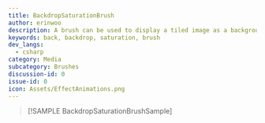 ```yaml
---
title: BackdropSaturationBrush
author: erinwoo  
description: A brush can be used to display a tiled image as a background.
keywords: back, backdrop, saturation, brush
dev_langs:
  - csharp
category: Media
subcategory: Brushes
discussion-id: 0
issue-id: 0
icon: Assets/EffectAnimations.png
---
```


> [!SAMPLE BackdropSaturationBrushSample]
